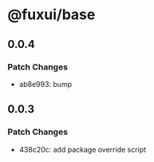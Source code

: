 # @fuxui/base

## 0.0.4

### Patch Changes

- ab8e993: bump

## 0.0.3

### Patch Changes

- 438c20c: add package override script
